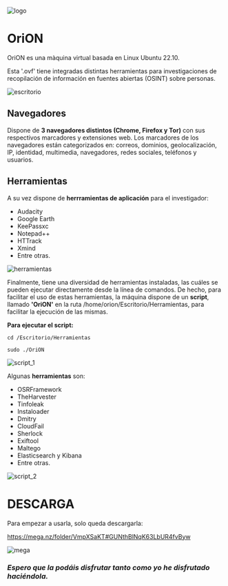 ![logo](https://user-images.githubusercontent.com/127757371/230434041-be482582-7933-4f6b-9cfd-fdab7113fd89.png)



# **OriON**

OriON es una màquina virtual basada en Linux Ubuntu 22.10.

Esta '.ovf' tiene integradas distintas herramientas para investigaciones de recopilación de información en fuentes abiertas (OSINT) sobre personas.

![escritorio](https://user-images.githubusercontent.com/127757371/230437351-fc667497-6a14-49fc-a1b0-a9a52cdc2e0d.png)


## Navegadores

Dispone de **3 navegadores distintos (Chrome, Firefox y Tor)** con sus respectivos marcadores y extensiones web.
Los marcadores de los navegadores están categorizados en: correos, dominios, geolocalización, IP, identidad, multimedia, navegadores, redes sociales, teléfonos y usuarios.

## Herramientas

A su vez dispone de **herrramientas de aplicación** para el investigador: 
- Audacity
- Google Earth
- KeePassxc
- Notepad++
- HTTrack
- Xmind
- Entre otras.

![herramientas](https://user-images.githubusercontent.com/127757371/230437330-abdbce8c-4d81-420b-9efb-48870c82d6eb.png)


Finalmente, tiene una diversidad de herramientas instaladas, las cuáles se pueden ejecutar directamente desde la línea de comandos.
De hecho, para facilitar el uso de estas herramientas, la máquina dispone de un **script**, llamado **'OriON'** en la ruta /home/orion/Escritorio/Herramientas, para facilitar la ejecución de las mismas.

**Para ejecutar el script:**

```cd /Escritorio/Herramientas```

```sudo ./OriON```

![script_1](https://user-images.githubusercontent.com/127757371/230437407-ef1847f3-7b88-4976-9845-436e778ed669.png)


Algunas **herramientas** son:
- OSRFramework
- TheHarvester
- Tinfoleak
- Instaloader
- Dmitry
- CloudFail
- Sherlock
- Exiftool
- Maltego
- Elasticsearch y Kibana
- Entre otras.

![script_2](https://user-images.githubusercontent.com/127757371/230437445-7b505fbc-e1df-4ee3-a283-43abd3b900d1.png)


# DESCARGA

Para empezar a usarla, solo queda descargarla: 

https://mega.nz/folder/VmpXSaKT#GUNthBlNqK63LbUR4fvByw

![mega](https://user-images.githubusercontent.com/127757371/230450537-97adec18-9f5d-42e4-8e37-c45e32778293.png)


### *Espero que la podáis disfrutar tanto como yo he disfrutado haciéndola.*

